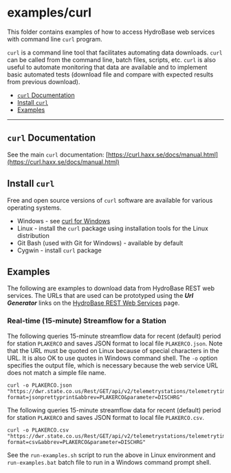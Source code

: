 # examples/curl

This folder contains examples of how to access HydroBase web services with command line `curl` program.

`curl` is a command line tool that facilitates automating data downloads.
`curl` can be called from the command line, batch files, scripts, etc.
`curl` is also useful to automate monitoring that data are available and to implement basic
automated tests (download file and compare with expected results from previous download).

* [`curl` Documentation](#curl-documentation)
* [Install `curl`](#install-curl)
* [Examples](#examples)

----------------------

## `curl` Documentation ##

See the main `curl` documentation:  [https://curl.haxx.se/docs/manual.html](https://curl.haxx.se/docs/manual.html)

## Install `curl` ##

Free and open source versions of `curl` software are available for various operating systems.

* Windows - see [curl for Windows](https://curl.haxx.se/windows/)
* Linux - install the `curl` package using installation tools for the Linux distribution
* Git Bash (used with Git for Windows) - available by default
* Cygwin - install `curl` package

## Examples ##

The following are examples to download data from HydroBase REST web services.
The URLs that are used can be prototyped using the ***Url Generator*** links on the
[HydroBase REST Web Services](https://dwr.state.co.us/rest/get/help) page.

### Real-time (15-minute) Streamflow for a Station ###

The following queries 15-minute streamflow data for recent (default) period for station `PLAKERCO` and saves JSON format to local file `PLAKERCO.json`.
Note that the URL must be quoted on Linux because of special characters in the URL.
It is also OK to use quotes in Windows command shell.
The `-o` option specifies the output file, which is necessary because the web service URL does not match a simple file name.

```
curl -o PLAKERCO.json "https://dwr.state.co.us/Rest/GET/api/v2/telemetrystations/telemetrytimeseriesraw/?format=jsonprettyprint&abbrev=PLAKERCO&parameter=DISCHRG"
```

The following queries 15-minute streamflow data for recent (default) period for station `PLAKERCO` and saves JSON format to local file `PLAKERCO.csv`.

```
curl -o PLAKERCO.csv "https://dwr.state.co.us/Rest/GET/api/v2/telemetrystations/telemetrytimeseriesraw/?format=csv&abbrev=PLAKERCO&parameter=DISCHRG"
```

See the `run-examples.sh` script to run the above in Linux environment and
`run-examples.bat` batch file to run in a Windows command prompt shell.
